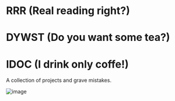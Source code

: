 # RRR (Real reading right?)
# DYWST (Do you want some tea?)
# IDOC (I drink only coffe!)
A collection of projects and grave mistakes.


![image](https://i.insider.com/5d124f9a9c5101048e440825?width=700&format=jpeg&auto=webp)

